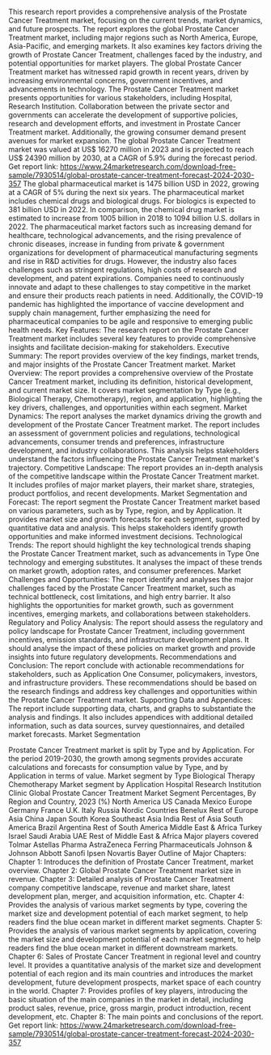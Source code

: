 This research report provides a comprehensive analysis of the Prostate Cancer Treatment market, focusing on the current trends, market dynamics, and future prospects. The report explores the global Prostate Cancer Treatment market, including major regions such as North America, Europe, Asia-Pacific, and emerging markets. It also examines key factors driving the growth of Prostate Cancer Treatment, challenges faced by the industry, and potential opportunities for market players.
The global Prostate Cancer Treatment market has witnessed rapid growth in recent years, driven by increasing environmental concerns, government incentives, and advancements in technology. The Prostate Cancer Treatment market presents opportunities for various stakeholders, including Hospital, Research Institution. Collaboration between the private sector and governments can accelerate the development of supportive policies, research and development efforts, and investment in Prostate Cancer Treatment market. Additionally, the growing consumer demand present avenues for market expansion.
The global Prostate Cancer Treatment market was valued at US$ 16270 million in 2023 and is projected to reach US$ 24390 million by 2030, at a CAGR of 5.9% during the forecast period.
Get report link: https://www.24marketresearch.com/download-free-sample/7930514/global-prostate-cancer-treatment-forecast-2024-2030-357 
The global pharmaceutical market is 1475 billion USD in 2022, growing at a CAGR of 5% during the next six years. The pharmaceutical market includes chemical drugs and biological drugs. For biologics is expected to 381 billion USD in 2022. In comparison, the chemical drug market is estimated to increase from 1005 billion in 2018 to 1094 billion U.S. dollars in 2022. The pharmaceutical market factors such as increasing demand for healthcare, technological advancements, and the rising prevalence of chronic diseases, increase in funding from private & government organizations for development of pharmaceutical manufacturing segments and rise in R&D activities for drugs. However, the industry also faces challenges such as stringent regulations, high costs of research and development, and patent expirations. Companies need to continuously innovate and adapt to these challenges to stay competitive in the market and ensure their products reach patients in need. Additionally, the COVID-19 pandemic has highlighted the importance of vaccine development and supply chain management, further emphasizing the need for pharmaceutical companies to be agile and responsive to emerging public health needs.
Key Features:
The research report on the Prostate Cancer Treatment market includes several key features to provide comprehensive insights and facilitate decision-making for stakeholders.
Executive Summary: The report provides overview of the key findings, market trends, and major insights of the Prostate Cancer Treatment market.
Market Overview: The report provides a comprehensive overview of the Prostate Cancer Treatment market, including its definition, historical development, and current market size. It covers market segmentation by Type (e.g., Biological Therapy, Chemotherapy), region, and application, highlighting the key drivers, challenges, and opportunities within each segment.
Market Dynamics: The report analyses the market dynamics driving the growth and development of the Prostate Cancer Treatment market. The report includes an assessment of government policies and regulations, technological advancements, consumer trends and preferences, infrastructure development, and industry collaborations. This analysis helps stakeholders understand the factors influencing the Prostate Cancer Treatment market's trajectory.
Competitive Landscape: The report provides an in-depth analysis of the competitive landscape within the Prostate Cancer Treatment market. It includes profiles of major market players, their market share, strategies, product portfolios, and recent developments.
Market Segmentation and Forecast: The report segment the Prostate Cancer Treatment market based on various parameters, such as by Type, region, and by Application. It provides market size and growth forecasts for each segment, supported by quantitative data and analysis. This helps stakeholders identify growth opportunities and make informed investment decisions.
Technological Trends: The report should highlight the key technological trends shaping the Prostate Cancer Treatment market, such as advancements in Type One technology and emerging substitutes. It analyses the impact of these trends on market growth, adoption rates, and consumer preferences.
Market Challenges and Opportunities: The report identify and analyses the major challenges faced by the Prostate Cancer Treatment market, such as technical bottleneck, cost limitations, and high entry barrier. It also highlights the opportunities for market growth, such as government incentives, emerging markets, and collaborations between stakeholders.
Regulatory and Policy Analysis: The report should assess the regulatory and policy landscape for Prostate Cancer Treatment, including government incentives, emission standards, and infrastructure development plans. It should analyse the impact of these policies on market growth and provide insights into future regulatory developments.
Recommendations and Conclusion: The report conclude with actionable recommendations for stakeholders, such as Application One Consumer, policymakers, investors, and infrastructure providers. These recommendations should be based on the research findings and address key challenges and opportunities within the Prostate Cancer Treatment market.
Supporting Data and Appendices: The report include supporting data, charts, and graphs to substantiate the analysis and findings. It also includes appendices with additional detailed information, such as data sources, survey questionnaires, and detailed market forecasts.
Market Segmentation

Prostate Cancer Treatment market is split by Type and by Application. For the period 2019-2030, the growth among segments provides accurate calculations and forecasts for consumption value by Type, and by Application in terms of value.
Market segment by Type
Biological Therapy
Chemotherapy
Market segment by Application
Hospital
Research Institution
Clinic
Global Prostate Cancer Treatment Market Segment Percentages, By Region and Country, 2023 (%)
North America
US
Canada
Mexico
Europe
Germany
France
U.K.
Italy
Russia
Nordic Countries
Benelux
Rest of Europe
Asia
China
Japan
South Korea
Southeast Asia
India
Rest of Asia
South America
Brazil
Argentina
Rest of South America
Middle East & Africa
Turkey
Israel
Saudi Arabia
UAE
Rest of Middle East & Africa
Major players covered
Tolmar
Astellas Pharma
AstraZeneca
Ferring Pharmaceuticals
Johnson & Johnson
Abbott
Sanofi
Ipsen
Novartis
Bayer
Outline of Major Chapters:
Chapter 1: Introduces the definition of Prostate Cancer Treatment, market overview.
Chapter 2: Global Prostate Cancer Treatment market size in revenue.
Chapter 3: Detailed analysis of Prostate Cancer Treatment company competitive landscape, revenue and market share, latest development plan, merger, and acquisition information, etc.
Chapter 4: Provides the analysis of various market segments by type, covering the market size and development potential of each market segment, to help readers find the blue ocean market in different market segments.
Chapter 5: Provides the analysis of various market segments by application, covering the market size and development potential of each market segment, to help readers find the blue ocean market in different downstream markets.
Chapter 6: Sales of Prostate Cancer Treatment in regional level and country level. It provides a quantitative analysis of the market size and development potential of each region and its main countries and introduces the market development, future development prospects, market space of each country in the world.
Chapter 7: Provides profiles of key players, introducing the basic situation of the main companies in the market in detail, including product sales, revenue, price, gross margin, product introduction, recent development, etc.
Chapter 8: The main points and conclusions of the report.
Get report link: https://www.24marketresearch.com/download-free-sample/7930514/global-prostate-cancer-treatment-forecast-2024-2030-357 
